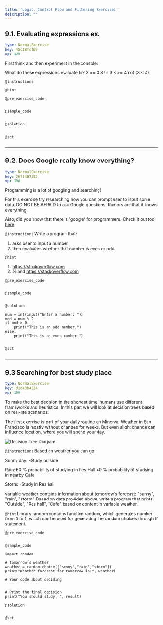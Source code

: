 ```yaml
---
title: 'Logic, Control Flow and Filtering Exercises '
description: ""
---
```


## 9.1. Evaluating expressions ex.

```yaml
type: NormalExercise
key: 45c18fcf69
xp: 100
```

First think and then experiment in the console: 

What do these expressions evaluate to?
3 == 3
3 != 3
3 >= 4
not (3 < 4)

`@instructions`


`@hint`


`@pre_exercise_code`
```{python}

```

`@sample_code`
```{python}

```

`@solution`
```{python}

```

`@sct`
```{python}

```

---

## 9.2. Does Google really know everything?

```yaml
type: NormalExercise
key: 267f407332
xp: 100
```

Programming is a lot of googling and searching! 

For this exercise try researching how you can prompt user to input some data. DO NOT BE AFRAID to ask Google questions. Rumors are that it knows everything. 

Also, did you know that there is 'google' for programmers. Check it out too! [here](https://stackoverflow.com )

`@instructions`
Write a program that: 
1) asks user to input a number
2) then evaluates whether that number is even or odd.

`@hint`
1) https://stackoverflow.com
2) % and https://stackoverflow.com

`@pre_exercise_code`
```{python}

```

`@sample_code`
```{python}

```

`@solution`
```{python}
num = int(input("Enter a number: "))
mod = num % 2
if mod > 0:
    print("This is an odd number.")
else:
    print("This is an even number.")
	
```

`@sct`
```{python}

```

---

## 9.3 Searching for best study place

```yaml
type: NormalExercise
key: d1d43b4324
xp: 100
```

To make the best decision in the shortest time, humans use different frameworks and heuristics. In this part we will look at decision trees based on real-life scenarios.

The first exercise is part of your daily routine on Minerva. Weather in San Francisco is mostly without changes for weeks. But even slight change can influence location, where you will spend your day.

![Decision Tree Diagram](https://cdn1.imggmi.com/uploads/2019/5/29/9b85df14a25542f40bbdb39b04909127-full.png)

`@instructions`
Based on weather you can go:

Sunny day:
-Study outside

Rain:
60 % probability of studying in Res Hall
40 % probability of studying in nearby Cafe

Storm:
-Study in Res hall


variable
weather contains information about tomorrow´s forecast: "sunny", "rain", "storm". Based on data provided above, write a program that prints "Outside", "Res hall", "Cafe" based on content in variable weather.

`@hint`
Library random contains function random, which generates number from 0 to 1, which can be used for generating the random choices through if statement.

`@pre_exercise_code`
```{python}

```

`@sample_code`
```{python}
import random

# tomorrow´s weather
weather = random.choice(["sunny","rain","storm"])
print("Weather forecast for tomorrow is:", weather)

# Your code about deciding


# Print the final decision
print("You should study: ", result)

```

`@solution`
```{python}

```

`@sct`
```{python}

```
